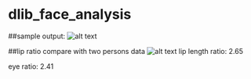 # dlib_face_analysis

##sample output:
![alt text](https://github.com/theUnspecified/dlib_face_analysis/blob/master/output.jpg)


##lip ratio compare with two persons data
![alt text](https://github.com/theUnspecified/dlib_face_analysis/blob/master/lip_ratio_compare.png)
lip length ratio: 2.65


eye ratio: 2.41

